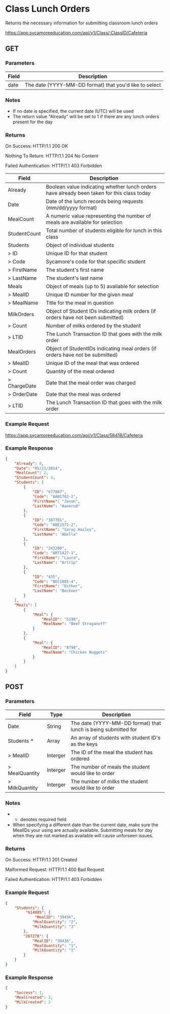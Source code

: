 # Class Lunch Orders

Returns the necessary information for submitting classroom lunch orders

https://app.sycamoreeducation.com/api/v1/Class/:ClassID/Cafeteria

## GET

### Parameters

| Field | Description |
|-------|-------------|
| date |  The date (YYYY-MM-DD format) that you'd like to select |

### Notes
- If no date is specified, the current date (UTC) will be used
- The return value "Already" will be set to 1 if there are any lunch orders present for the day

### Returns

On Success: HTTP/1.1 200 OK

Nothing To Return: HTTP/1.1 204 No Content

Failed Authentication:  HTTP/1.1 403 Forbidden

| Field      | Description |
|------------|-------------|
| Already |	Boolean value indicating whether lunch orders have already been taken for this class today |
| Date |	Date of the lunch records being requests (mm/dd/yyyy format) |
| MealCount | 	A numeric value representing the number of meals are available for selection |
| StudentCount |	Total number of students eligible for lunch in this class |
| Students |	Object of individual students |
| > ID |	Unique ID for that student |
| > Code |	Sycamore's code for that specific student |
| > FirstName |	The student's first name |
| > LastName | 	The student's last name |
| Meals | Object of meals (up to 5) available for selection |
| > MealID | Unique ID number for the given meal |
| > MealName | Title for the meal in question |
| MilkOrders | Object of Student IDs indicating milk orders (if orders have not been submitted) |
| > Count |Number of milks ordered by the student |
| > LTID | 	The Lunch Transaction ID that goes with the milk order |
| MealOrders | 	Object of StudentIDs indicating meal orders (if orders have not be submitted) |
| > MealID | 	Unique ID of the meal that was ordered |
| > Count |	Quantity of the meal ordered |
| > ChargeDate | 	Date that the meal order was charged |
| > OrderDate |	Date that the meal was ordered |
| > LTID | The Lunch Transaction ID that goes with the milk order |

### Example Request

https://app.sycamoreeducation.com/api/v1/Class/58418/Cafeteria

### Example Response
```json
{
    "Already": 0,
    "Date": "05/21/2014",
    "MealCount": 2,
    "StudentCount": 4,
    "Students": [
        {
            "ID": "677887",
            "Code": "AAN1782-2",
            "FirstName": "Jason",
            "LastName": "Aanerud"
        },
        {
            "ID": "387701",
            "Code": "ABE1571-2",
            "FirstName": "Saraç Hailey",
            "LastName": "Abella"
        },
        {
            "ID": "243260",
            "Code": "ART1427-1",
            "FirstName": "Laura",
            "LastName": "Artrip"
        },
        {
            "ID": "435",
            "Code": "BEC1085-4",
            "FirstName": "Esther",
            "LastName": "Beckner"
        }
    ],
    "Meals": [
        {
            "Meal": {
                "MealID": "5198",
                "MealName": "Beef Stroganoff"
            }
        },
        {
            "Meal": {
                "MealID": "8798",
                "MealName": "Chicken Nuggets"
            }
        }
    ]
}
```

## POST

### Parameters

| Field      | Type     | Description |
|------------|----------|-------------|
| Date |	String  |	The date (YYYY-MM-DD format) that lunch is being submitted for |
| Students *  |	Array  |	An array of students with student ID's as the keys |
| > MealID  |	Interger  |	The ID of the meal the student has ordered |
| > MealQuantity  |	Interger  |	The number of meals the student would like to order |
| > MilkQuantity  |	Interger  |	The number of milks the student would like to order |

### Notes
- * denotes required field
- When specifying a different date than the current date, make sure the MealIDs your using are actually available. Submitting meals for day when they are not marked as available will cause unforseen issues.

### Returns

On Success: HTTP/1.1 201 Created

Malformed Request: HTTP/1.1 400 Bad Request

Failed Authentication:  HTTP/1.1 403 Forbidden

### Example Request
```json
{
    "Students": {
         "614085": {
             "MealID": "39436",
            "MealQuantity": "2",
            "MilkQuantity": "3"            
        },
        "267278": {
            "MealID": "39436",
            "MealQuantity": "1",
            "MilkQuantity": "1"                
        }           
    }
}
```

### Example Response
```json
{
    "Success": 1,
    "MealCreated": 2,
    "MilkCreated": 2
}
```